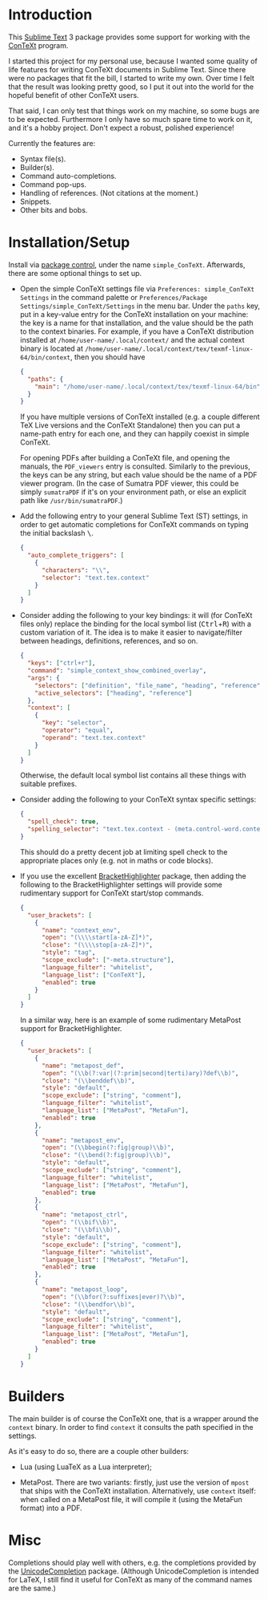 # Introduction

This [Sublime Text][sublime-text] 3 package provides some support for working with the [ConTeXt][context-introduction] program.

I started this project for my personal use, because I wanted some quality of life features for writing ConTeXt documents in Sublime Text. Since there were no packages that fit the bill, I started to write my own. Over time I felt that the result was looking pretty good, so I put it out into the world for the hopeful benefit of other ConTeXt users.

That said, I can only test that things work on my machine, so some bugs are to be expected. Furthermore I only have so much spare time to work on it, and it's a hobby project. Don't expect a robust, polished experience!

Currently the features are:

- Syntax file(s).
- Builder(s).
- Command auto-completions.
- Command pop-ups.
- Handling of references. (Not citations at the moment.)
- Snippets.
- Other bits and bobs.

# Installation/Setup

Install via [package control][package-control], under the name `simple_ConTeXt`. Afterwards, there are some optional things to set up.

- Open the simple ConTeXt settings file via `Preferences: simple_ConTeXt Settings` in the command palette or `Preferences/Package Settings/simple_ConTeXt/Settings` in the menu bar. Under the `paths` key, put in a key-value entry for the ConTeXt installation on your machine: the key is a name for that installation, and the value should be the path to the context binaries. For example, if you have a ConTeXt distribution installed at `/home/user-name/.local/context/` and the actual context binary is located at `/home/user-name/.local/context/tex/texmf-linux-64/bin/context`, then you should have

  ```JSON
  {
    "paths": {
      "main": "/home/user-name/.local/context/tex/texmf-linux-64/bin"
    }
  }
  ```

  If you have multiple versions of ConTeXt installed (e.g. a couple different TeX Live versions and the ConTeXt Standalone) then you can put a name-path entry for each one, and they can happily coexist in simple ConTeXt.

  For opening PDFs after building a ConTeXt file, and opening the manuals, the `PDF_viewers` entry is consulted. Similarly to the previous, the keys can be any string, but each value should be the name of a PDF viewer program. (In the case of Sumatra PDF viewer, this could be simply `sumatraPDF` if it's on your environment path, or else an explicit path like `/usr/bin/sumatraPDF`.)

- Add the following entry to your general Sublime Text (ST) settings, in order to get automatic completions for ConTeXt commands on typing the initial backslash <kbd>\\</kbd>.

  ```JSON
  {
    "auto_complete_triggers": [
      {
        "characters": "\\",
        "selector": "text.tex.context"
      }
    ]
  }
  ```

- Consider adding the following to your key bindings: it will (for ConTeXt files only) replace the binding for the local symbol list (<kbd>Ctrl</kbd>+<kbd>R</kbd>) with a custom variation of it. The idea is to make it easier to navigate/filter between headings, definitions, references, and so on.

  ```JSON
  {
    "keys": ["ctrl+r"],
    "command": "simple_context_show_combined_overlay",
    "args": {
      "selectors": ["definition", "file_name", "heading", "reference"],
      "active_selectors": ["heading", "reference"]
    },
    "context": [
      {
        "key": "selector",
        "operator": "equal",
        "operand": "text.tex.context"
      }
    ]
  }
  ```

  Otherwise, the default local symbol list contains all these things with suitable prefixes.

- Consider adding the following to your ConTeXt syntax specific settings:

  ```JSON
  {
    "spell_check": true,
    "spelling_selector": "text.tex.context - (meta.control-word.context, meta.environment.math.context, meta.brackets.context, source, markup.raw, comment)"
  }
  ```

  This should do a pretty decent job at limiting spell check to the appropriate places only (e.g. not in maths or code blocks).

- If you use the excellent [BracketHighlighter][bracket-highlighter] package, then adding the following to the BracketHighlighter settings will provide some rudimentary support for ConTeXt start/stop commands.

  ```JSON
  {
    "user_brackets": [
      {
        "name": "context_env",
        "open": "(\\\\start[a-zA-Z]*)",
        "close": "(\\\\stop[a-zA-Z]*)",
        "style": "tag",
        "scope_exclude": ["-meta.structure"],
        "language_filter": "whitelist",
        "language_list": ["ConTeXt"],
        "enabled": true
      }
    ]
  }
  ```

  In a similar way, here is an example of some rudimentary MetaPost support for BracketHighlighter.

  ```JSON
  {
    "user_brackets": [
      {
        "name": "metapost_def",
        "open": "(\\b(?:var|(?:prim|second|terti)ary)?def\\b)",
        "close": "(\\benddef\\b)",
        "style": "default",
        "scope_exclude": ["string", "comment"],
        "language_filter": "whitelist",
        "language_list": ["MetaPost", "MetaFun"],
        "enabled": true
      },
      {
        "name": "metapost_env",
        "open": "(\\bbegin(?:fig|group)\\b)",
        "close": "(\\bend(?:fig|group)\\b)",
        "style": "default",
        "scope_exclude": ["string", "comment"],
        "language_filter": "whitelist",
        "language_list": ["MetaPost", "MetaFun"],
        "enabled": true
      },
      {
        "name": "metapost_ctrl",
        "open": "(\\bif\\b)",
        "close": "(\\bfi\\b)",
        "style": "default",
        "scope_exclude": ["string", "comment"],
        "language_filter": "whitelist",
        "language_list": ["MetaPost", "MetaFun"],
        "enabled": true
      },
      {
        "name": "metapost_loop",
        "open": "(\\bfor(?:suffixes|ever)?\\b)",
        "close": "(\\bendfor\\b)",
        "style": "default",
        "scope_exclude": ["string", "comment"],
        "language_filter": "whitelist",
        "language_list": ["MetaPost", "MetaFun"],
        "enabled": true
      }
    ]
  }
  ```

# Builders

The main builder is of course the ConTeXt one, that is a wrapper around the `context` binary. In order to find `context` it consults the path specified in the settings.

As it's easy to do so, there are a couple other builders:

- Lua (using LuaTeX as a Lua interpreter);

- MetaPost. There are two variants: firstly, just use the version of `mpost` that ships with the ConTeXt installation. Alternatively, use `context` itself: when called on a MetaPost file, it will compile it (using the MetaFun format) into a PDF.

# Misc

Completions should play well with others, e.g. the completions provided by the [Unicode​Completion][unicode-completion] package. (Although Unicode​Completion is intended for LaTeX, I still find it useful for ConTeXt as many of the command names are the same.)

[context-introduction]: http://wiki.contextgarden.net/What_is_ConTeXt
[package-control]:      https://packagecontrol.io
[sublime-text]:         https://www.sublimetext.com
[unicode-completion]:   https://github.com/randy3k/UnicodeCompletion
[bracket-highlighter]:  https://github.com/facelessuser/BracketHighlighter
